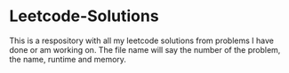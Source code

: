 # Leetcode-Solutions
This is a respository with all my leetcode solutions from problems I have done or am working on.
The file name will say the number of the problem, the name, runtime and memory.
